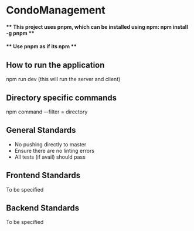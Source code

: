 # CondoManagement

#### ** This project uses pnpm, which can be installed using npm: npm install -g pnpm **
#### ** Use pnpm as if its npm **

## How to run the application

npm run dev (this will run the server and client)

## Directory specific commands

npm command --filter = directory

## General Standards

- No pushing directly to master
- Ensure there are no linting errors
- All tests (if avail) should pass

## Frontend Standards
To be specified 

## Backend Standards
To be specified 
